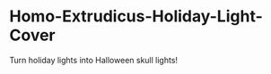 Homo-Extrudicus-Holiday-Light-Cover
===================================

Turn holiday lights into Halloween skull lights!
